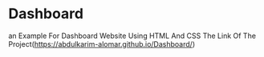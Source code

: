 # Dashboard
an Example For Dashboard Website Using HTML And CSS
The Link Of The Project(https://abdulkarim-alomar.github.io/Dashboard/)
